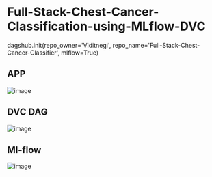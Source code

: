 # Full-Stack-Chest-Cancer-Classification-using-MLflow-DVC




dagshub.init(repo_owner='Viditnegi', repo_name='Full-Stack-Chest-Cancer-Classifier', mlflow=True)


## APP
![image](https://github.com/Viditnegi/Full-Stack-Chest-Cancer-Classifier/assets/106267998/bae7c972-7cbc-4635-90e2-fef72a9bde10)

## DVC DAG
![image](https://github.com/Viditnegi/Full-Stack-Chest-Cancer-Classifier/assets/106267998/7dfd3971-3263-4b07-a3c0-0d77babe27fa)

## Ml-flow
![image](https://github.com/Viditnegi/Full-Stack-Chest-Cancer-Classifier/assets/106267998/a80fdf19-bd92-48f9-b668-968d8b5b6cf4)
